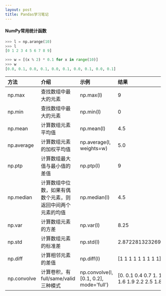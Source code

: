 ```yaml
---
layout: post
title: Pandas学习笔记
---
```


#### NumPy常用统计函数
``` Python
>>> l = np.arange(10)
>>> l
[0 1 2 3 4 5 6 7 8 9]

>>> w = [(x % 2) * 0.1 for x in range(10)]
>>> w
[0.0, 0.1, 0.0, 0.1, 0.0, 0.1, 0.0, 0.1, 0.0, 0.1]
```
|方法|介绍|示例|结果|
|:-|:-|:-|:-|
|np.max|查找数组中最大的元素|np.max(l)|9|
|np.min|查找数组中最大的元素|np.min(l)|0|
|np.mean|计算数组元素平均值|np.mean(l)|4.5|
|np.average|计算数组元素的加权平均值|np.average(l, weights=w)|5.0|
|np.ptp|计算数组最大值与最小值的差值|np.ptp(l)|9|
|np.median|计算数组中位数，如果有偶数个元素，则返回中间两个元素的均值|np.median(l)|4.5|
|np.var|计算数组元素的方差|np.var(l)|8.25|
|np.std|计算数组元素的标准差|np.std(l)|2.8722813232690143|
|np.diff|计算相邻元素的差值|np.diff(l)|[1 1 1 1 1 1 1 1 1]|
|np.convolve|计算卷积，有 full/same/valid 三种模式|np.convolve(l, [0.1, 0.2], mode='full')|[0.  0.1 0.4 0.7 1.  1.3 1.6 1.9 2.2 2.5 1.8]|

